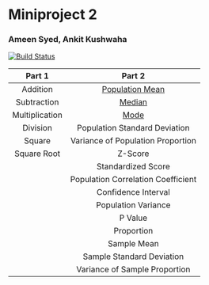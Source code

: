 # Miniproject 2
### Ameen Syed, Ankit Kushwaha

[![Build Status](https://travis-ci.org/asyed08/calculatorHw.svg?branch=master)](https://travis-ci.org/asyed08/calculatorHw)


|     Part 1     |               Part 2               |
|:--------------:|:----------------------------------:|
|    Addition    |   [Population Mean](PopulationMean.md)          |
|   Subtraction  |               [Median](median.md)               |
| Multiplication |                [Mode](mode.md)                |
|    Division    |    Population Standard Deviation   |
|     Square     |  Variance of Population Proportion |
|   Square Root  |               Z-Score              |
|                |         Standardized Score         |
|                | Population Correlation Coefficient |
|                |         Confidence Interval        |
|                |         Population Variance        |
|                |               P Value              |
|                |             Proportion             |
|                |             Sample Mean            |
|                |      Sample Standard Deviation     |
|                |    Variance of Sample Proportion   |

